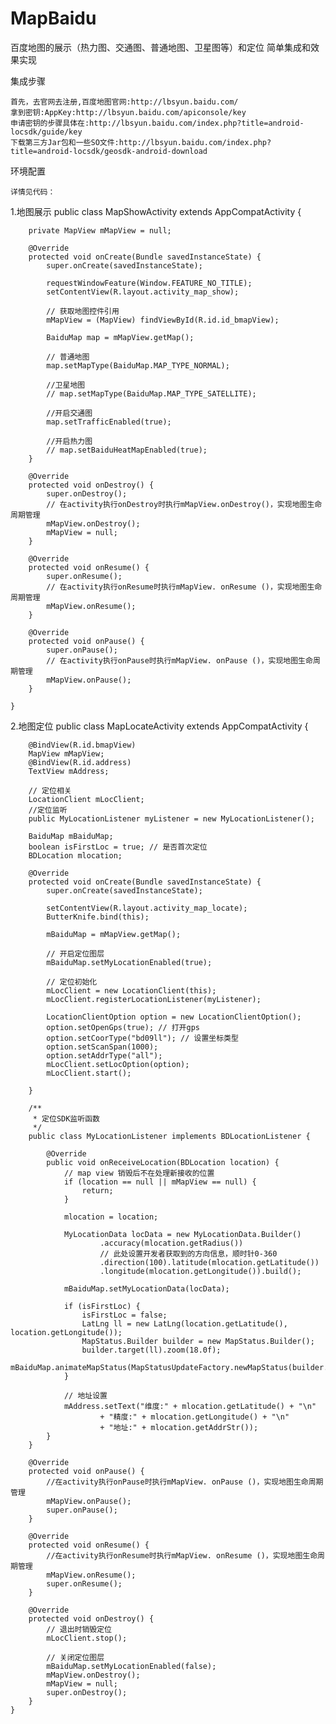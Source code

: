 # MapBaidu

百度地图的展示（热力图、交通图、普通地图、卫星图等）和定位   简单集成和效果实现

集成步骤
    
    首先，去官网去注册,百度地图官网:http://lbsyun.baidu.com/
    拿到密钥:AppKey:http://lbsyun.baidu.com/apiconsole/key
    申请密钥的步骤具体在:http://lbsyun.baidu.com/index.php?title=android-locsdk/guide/key
    下载第三方Jar包和一些SO文件:http://lbsyun.baidu.com/index.php?title=android-locsdk/geosdk-android-download

环境配置
    
    详情见代码：


1.地图展示 
    public class MapShowActivity extends AppCompatActivity {
    
        private MapView mMapView = null;
    
        @Override
        protected void onCreate(Bundle savedInstanceState) {
            super.onCreate(savedInstanceState);
    
            requestWindowFeature(Window.FEATURE_NO_TITLE);
            setContentView(R.layout.activity_map_show);
    
            // 获取地图控件引用
            mMapView = (MapView) findViewById(R.id.id_bmapView);
    
            BaiduMap map = mMapView.getMap();
    
            // 普通地图
            map.setMapType(BaiduMap.MAP_TYPE_NORMAL);
    
            //卫星地图
            // map.setMapType(BaiduMap.MAP_TYPE_SATELLITE);
    
            //开启交通图
            map.setTrafficEnabled(true);
    
            //开启热力图
            // map.setBaiduHeatMapEnabled(true);
        }
    
        @Override
        protected void onDestroy() {
            super.onDestroy();
            // 在activity执行onDestroy时执行mMapView.onDestroy()，实现地图生命周期管理
            mMapView.onDestroy();
            mMapView = null;
        }
    
        @Override
        protected void onResume() {
            super.onResume();
            // 在activity执行onResume时执行mMapView. onResume ()，实现地图生命周期管理
            mMapView.onResume();
        }
    
        @Override
        protected void onPause() {
            super.onPause();
            // 在activity执行onPause时执行mMapView. onPause ()，实现地图生命周期管理
            mMapView.onPause();
        }
    
    }


2.地图定位
    public class MapLocateActivity extends AppCompatActivity {
    
        @BindView(R.id.bmapView)
        MapView mMapView;
        @BindView(R.id.address)
        TextView mAddress;
    
        // 定位相关
        LocationClient mLocClient;
        //定位监听
        public MyLocationListener myListener = new MyLocationListener();
    
        BaiduMap mBaiduMap;
        boolean isFirstLoc = true; // 是否首次定位
        BDLocation mlocation;
    
        @Override
        protected void onCreate(Bundle savedInstanceState) {
            super.onCreate(savedInstanceState);
    
            setContentView(R.layout.activity_map_locate);
            ButterKnife.bind(this);
    
            mBaiduMap = mMapView.getMap();
    
            // 开启定位图层
            mBaiduMap.setMyLocationEnabled(true);
    
            // 定位初始化
            mLocClient = new LocationClient(this);
            mLocClient.registerLocationListener(myListener);
    
            LocationClientOption option = new LocationClientOption();
            option.setOpenGps(true); // 打开gps
            option.setCoorType("bd09ll"); // 设置坐标类型
            option.setScanSpan(1000);
            option.setAddrType("all");
            mLocClient.setLocOption(option);
            mLocClient.start();
    
        }
    
        /**
         * 定位SDK监听函数
         */
        public class MyLocationListener implements BDLocationListener {
    
            @Override
            public void onReceiveLocation(BDLocation location) {
                // map view 销毁后不在处理新接收的位置
                if (location == null || mMapView == null) {
                    return;
                }
    
                mlocation = location;
    
                MyLocationData locData = new MyLocationData.Builder()
                        .accuracy(mlocation.getRadius())
                        // 此处设置开发者获取到的方向信息，顺时针0-360
                        .direction(100).latitude(mlocation.getLatitude())
                        .longitude(mlocation.getLongitude()).build();
    
                mBaiduMap.setMyLocationData(locData);
    
                if (isFirstLoc) {
                    isFirstLoc = false;
                    LatLng ll = new LatLng(location.getLatitude(), location.getLongitude());
                    MapStatus.Builder builder = new MapStatus.Builder();
                    builder.target(ll).zoom(18.0f);
                    mBaiduMap.animateMapStatus(MapStatusUpdateFactory.newMapStatus(builder.build()));
                }
    
                // 地址设置
                mAddress.setText("维度:" + mlocation.getLatitude() + "\n"
                        + "精度:" + mlocation.getLongitude() + "\n"
                        + "地址:" + mlocation.getAddrStr());
            }
        }
    
        @Override
        protected void onPause() {
            //在activity执行onPause时执行mMapView. onPause ()，实现地图生命周期管理
            mMapView.onPause();
            super.onPause();
        }
    
        @Override
        protected void onResume() {
            //在activity执行onResume时执行mMapView. onResume ()，实现地图生命周期管理
            mMapView.onResume();
            super.onResume();
        }
    
        @Override
        protected void onDestroy() {
            // 退出时销毁定位
            mLocClient.stop();
    
            // 关闭定位图层
            mBaiduMap.setMyLocationEnabled(false);
            mMapView.onDestroy();
            mMapView = null;
            super.onDestroy();
        }
    }
